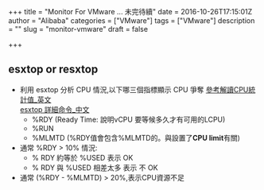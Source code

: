+++
title = "Monitor For VMware ... 未完待續"
date = 2016-10-26T17:15:01Z
author = "Alibaba"
categories = ["VMware"]
tags = ["VMware"]
description = ""
slug = "monitor-vmware"
draft = false

+++

## esxtop or resxtop
 - 利用 esxtop 分析 CPU 情況,以下哪三個指標顯示 CPU 爭奪 [參考解讀CPU統計值_英文 ](https://communities.vmware.com/docs/DOC-9279)  
[esxtop 詳細命令_中文](http://www.360doc.com/content/16/0225/11/22078350_537242602.shtml)
    * %RDY (Ready Time: 說明vCPU 要等候多久才有可用的LCPU)
    * %RUN
    * %MLMTD (%RDY值會包含%MLMTD的。與設置了**CPU limit**有關)
 -  通常 %RDY > 10% 情況:
    * % RDY 約等於 %USED 表示 OK
    * % RDY 與 %USED 相差太多 表示 不 OK
 -  通常 (%RDY - %MLMTD) > 20%,表示CPU資源不足
